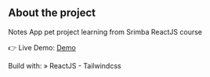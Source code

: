 ## About the project
Notes App pet project learning from Srimba ReactJS course

👉 Live Demo: [Demo](https://tenzies-game-pink.vercel.app/)

Build with:
» ReactJS - Tailwindcss